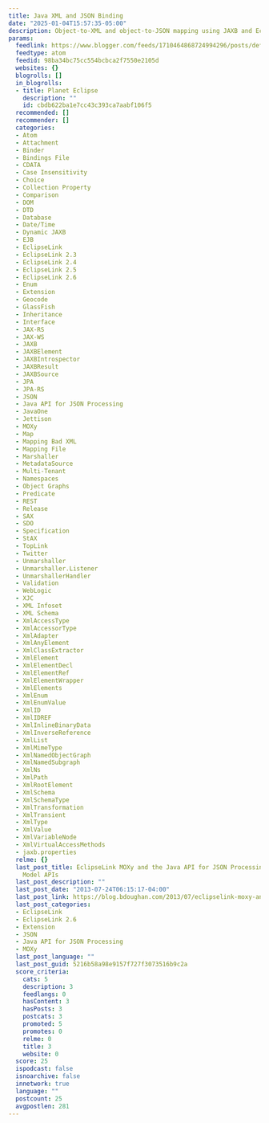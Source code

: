 ```yaml
---
title: Java XML and JSON Binding
date: "2025-01-04T15:57:35-05:00"
description: Object-to-XML and object-to-JSON mapping using JAXB and EclipseLink MOXy.
params:
  feedlink: https://www.blogger.com/feeds/1710464868724994296/posts/default
  feedtype: atom
  feedid: 98ba34bc75cc554bcbca2f7550e2105d
  websites: {}
  blogrolls: []
  in_blogrolls:
  - title: Planet Eclipse
    description: ""
    id: cbdb622ba1e7cc43c393ca7aabf106f5
  recommended: []
  recommender: []
  categories:
  - Atom
  - Attachment
  - Binder
  - Bindings File
  - CDATA
  - Case Insensitivity
  - Choice
  - Collection Property
  - Comparison
  - DOM
  - DTD
  - Database
  - Date/Time
  - Dynamic JAXB
  - EJB
  - EclipseLink
  - EclipseLink 2.3
  - EclipseLink 2.4
  - EclipseLink 2.5
  - EclipseLink 2.6
  - Enum
  - Extension
  - Geocode
  - GlassFish
  - Inheritance
  - Interface
  - JAX-RS
  - JAX-WS
  - JAXB
  - JAXBElement
  - JAXBIntrospector
  - JAXBResult
  - JAXBSource
  - JPA
  - JPA-RS
  - JSON
  - Java API for JSON Processing
  - JavaOne
  - Jettison
  - MOXy
  - Map
  - Mapping Bad XML
  - Mapping File
  - Marshaller
  - MetadataSource
  - Multi-Tenant
  - Namespaces
  - Object Graphs
  - Predicate
  - REST
  - Release
  - SAX
  - SDO
  - Specification
  - StAX
  - TopLink
  - Twitter
  - Unmarshaller
  - Unmarshaller.Listener
  - UnmarshallerHandler
  - Validation
  - WebLogic
  - XJC
  - XML Infoset
  - XML Schema
  - XmlAccessType
  - XmlAccessorType
  - XmlAdapter
  - XmlAnyElement
  - XmlClassExtractor
  - XmlElement
  - XmlElementDecl
  - XmlElementRef
  - XmlElementWrapper
  - XmlElements
  - XmlEnum
  - XmlEnumValue
  - XmlID
  - XmlIDREF
  - XmlInlineBinaryData
  - XmlInverseReference
  - XmlList
  - XmlMimeType
  - XmlNamedObjectGraph
  - XmlNamedSubgraph
  - XmlNs
  - XmlPath
  - XmlRootElement
  - XmlSchema
  - XmlSchemaType
  - XmlTransformation
  - XmlTransient
  - XmlType
  - XmlValue
  - XmlVariableNode
  - XmlVirtualAccessMethods
  - jaxb.properties
  relme: {}
  last_post_title: EclipseLink MOXy and the Java API for JSON Processing - Object
    Model APIs
  last_post_description: ""
  last_post_date: "2013-07-24T06:15:17-04:00"
  last_post_link: https://blog.bdoughan.com/2013/07/eclipselink-moxy-and-java-api-for-json.html
  last_post_categories:
  - EclipseLink
  - EclipseLink 2.6
  - Extension
  - JSON
  - Java API for JSON Processing
  - MOXy
  last_post_language: ""
  last_post_guid: 5216b58a98e9157f727f3073516b9c2a
  score_criteria:
    cats: 5
    description: 3
    feedlangs: 0
    hasContent: 3
    hasPosts: 3
    postcats: 3
    promoted: 5
    promotes: 0
    relme: 0
    title: 3
    website: 0
  score: 25
  ispodcast: false
  isnoarchive: false
  innetwork: true
  language: ""
  postcount: 25
  avgpostlen: 281
---
```

